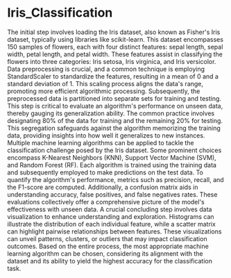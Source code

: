 # Iris_Classification
The initial step involves loading the Iris dataset, also known as Fisher's Iris dataset, typically using libraries like scikit-learn. This dataset encompasses 150 samples of flowers, each with four distinct features: sepal length, sepal width, petal length, and petal width. These features assist in classifying the flowers into three categories: Iris setosa, Iris virginica, and Iris versicolor. Data preprocessing is crucial, and a common technique is employing StandardScaler to standardize the features, resulting in a mean of 0 and a standard deviation of 1. This scaling process aligns the data's range, promoting more efficient algorithmic processing.
Subsequently, the preprocessed data is partitioned into separate sets for training and testing. This step is critical to evaluate an algorithm's performance on unseen data, thereby gauging its generalization ability. The common practice involves designating 80% of the data for training and the remaining 20% for testing. This segregation safeguards against the algorithm memorizing the training data, providing insights into how well it generalizes to new instances.
Multiple machine learning algorithms can be applied to tackle the classification challenge posed by the Iris dataset. Some prominent choices encompass K-Nearest Neighbors (KNN), Support Vector Machine (SVM), and Random Forest (RF). Each algorithm is trained using the training data and subsequently employed to make predictions on the test data. To quantify the algorithm's performance, metrics such as precision, recall, and the F1-score are computed. Additionally, a confusion matrix aids in understanding accuracy, false positives, and false negatives rates. These evaluations collectively offer a comprehensive picture of the model's effectiveness with unseen data.
A crucial concluding step involves data visualization to enhance understanding and exploration. Histograms can illustrate the distribution of each individual feature, while a scatter matrix can highlight pairwise relationships between features. These visualizations can unveil patterns, clusters, or outliers that may impact classification outcomes. Based on the entire process, the most appropriate machine learning algorithm can be chosen, considering its alignment with the dataset and its ability to yield the highest accuracy for the classification task.
